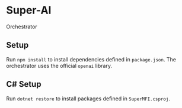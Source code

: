 # Super-AI
Orchestrator

## Setup
Run `npm install` to install dependencies defined in `package.json`.
The orchestrator uses the official `openai` library.

## C# Setup
Run `dotnet restore` to install packages defined in `SuperMFI.csproj`.

